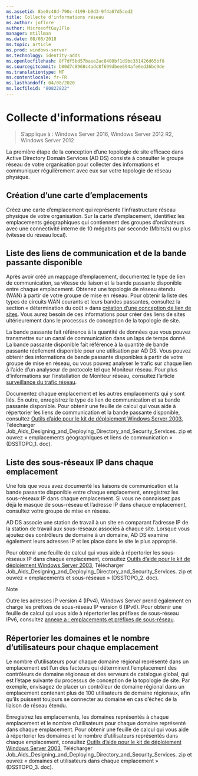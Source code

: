 ```yaml
---
ms.assetid: 8be8c48d-790c-4199-b9d3-9f4a07d5ced2
title: Collecte d'informations réseau
ms.author: joflore
author: MicrosoftGuyJFlo
manager: mtillman
ms.date: 08/08/2018
ms.topic: article
ms.prod: windows-server
ms.technology: identity-adds
ms.openlocfilehash: 8f7df5bd57baee2ac8400bf1d9bc331426d65bf8
ms.sourcegitcommit: b00d7c8968c4adc8f699dbee694afe6ed36bc9de
ms.translationtype: MT
ms.contentlocale: fr-FR
ms.lasthandoff: 04/08/2020
ms.locfileid: "80822822"
---
```

# <a name="collecting-network-information"></a>Collecte d'informations réseau

>S’applique à : Windows Server 2016, Windows Server 2012 R2, Windows Server 2012

La première étape de la conception d’une topologie de site efficace dans Active Directory Domain Services (AD DS) consiste à consulter le groupe réseau de votre organisation pour collecter des informations et communiquer régulièrement avec eux sur votre topologie de réseau physique.  
  
## <a name="creating-a-location-map"></a>Création d’une carte d’emplacements

Créez une carte d’emplacement qui représente l’infrastructure réseau physique de votre organisation. Sur la carte d’emplacement, identifiez les emplacements géographiques qui contiennent des groupes d’ordinateurs avec une connectivité interne de 10 mégabits par seconde (Mbits/s) ou plus (vitesse du réseau local).  
  
## <a name="listing-communication-links-and-available-bandwidth"></a>Liste des liens de communication et de la bande passante disponible

Après avoir créé un mappage d’emplacement, documentez le type de lien de communication, sa vitesse de liaison et la bande passante disponible entre chaque emplacement. Obtenez une topologie de réseau étendu (WAN) à partir de votre groupe de mise en réseau. Pour obtenir la liste des types de circuits WAN courants et leurs bandes passantes, consultez la section « détermination du coût » dans [création d’une conception de lien de sites](../../ad-ds/plan/Creating-a-Site-Link-Design.md). Vous aurez besoin de ces informations pour créer des liens de sites ultérieurement dans le processus de conception de la topologie de site.  
  
La bande passante fait référence à la quantité de données que vous pouvez transmettre sur un canal de communication dans un laps de temps donné. La bande passante disponible fait référence à la quantité de bande passante réellement disponible pour une utilisation par AD DS. Vous pouvez obtenir des informations de bande passante disponibles à partir de votre groupe de mise en réseau, ou vous pouvez analyser le trafic sur chaque lien à l’aide d’un analyseur de protocole tel que Moniteur réseau. Pour plus d’informations sur l’installation de Moniteur réseau, consultez l’article [surveillance du trafic réseau](https://go.microsoft.com/fwlink/?LinkId=107058).  
  
Documentez chaque emplacement et les autres emplacements qui y sont liés. En outre, enregistrez le type de lien de communication et sa bande passante disponible. Pour obtenir une feuille de calcul qui vous aide à répertorier les liens de communication et la bande passante disponible, consultez [Outils d’aide pour le kit de déploiement Windows Server 2003](https://go.microsoft.com/fwlink/?LinkID=102558), Télécharger Job_Aids_Designing_and_Deploying_Directory_and_Security_Services. zip et ouvrez « emplacements géographiques et liens de communication » (DSSTOPO_1. doc).  
  
## <a name="listing-ip-subnets-within-each-location"></a>Liste des sous-réseaux IP dans chaque emplacement

Une fois que vous avez documenté les liaisons de communication et la bande passante disponible entre chaque emplacement, enregistrez les sous-réseaux IP dans chaque emplacement. Si vous ne connaissez pas déjà le masque de sous-réseau et l’adresse IP dans chaque emplacement, consultez votre groupe de mise en réseau.  
  
AD DS associe une station de travail à un site en comparant l’adresse IP de la station de travail aux sous-réseaux associés à chaque site. Lorsque vous ajoutez des contrôleurs de domaine à un domaine, AD DS examine également leurs adresses IP et les place dans le site le plus approprié.  
  
Pour obtenir une feuille de calcul qui vous aide à répertorier les sous-réseaux IP dans chaque emplacement, consultez [Outils d’aide pour le kit de déploiement Windows Server 2003](https://go.microsoft.com/fwlink/?LinkID=102558), Télécharger Job_Aids_Designing_and_Deploying_Directory_and_Security_Services. zip et ouvrez « emplacements et sous-réseaux » (DSSTOPO_2. doc).  
  
> [!NOTE]  
> Outre les adresses IP version 4 (IPv4), Windows Server prend également en charge les préfixes de sous-réseau IP version 6 (IPv6). Pour obtenir une feuille de calcul qui vous aide à répertorier les préfixes de sous-réseau IPv6, consultez [annexe a : emplacements et préfixes de sous-réseau](../../ad-ds/plan/Appendix-A--Locations-and-Subnet-Prefixes.md).  

## <a name="listing-domains-and-number-of-users-for-each-location"></a>Répertorier les domaines et le nombre d’utilisateurs pour chaque emplacement

Le nombre d’utilisateurs pour chaque domaine régional représenté dans un emplacement est l’un des facteurs qui déterminent l’emplacement des contrôleurs de domaine régionaux et des serveurs de catalogue global, qui est l’étape suivante du processus de conception de la topologie de site. Par exemple, envisagez de placer un contrôleur de domaine régional dans un emplacement contenant plus de 100 utilisateurs de domaine régionaux, afin qu’ils puissent toujours se connecter au domaine en cas d’échec de la liaison de réseau étendu.  
  
Enregistrez les emplacements, les domaines représentés à chaque emplacement et le nombre d’utilisateurs pour chaque domaine représenté dans chaque emplacement. Pour obtenir une feuille de calcul qui vous aide à répertorier les domaines et le nombre d’utilisateurs représentés dans chaque emplacement, consultez [Outils d’aide pour le kit de déploiement Windows Server 2003](https://go.microsoft.com/fwlink/?LinkID=102558), Télécharger Job_Aids_Designing_and_Deploying_Directory_and_Security_Services. zip et ouvrez « domaines et utilisateurs dans chaque emplacement » (DSSTOPO_3. doc).  
